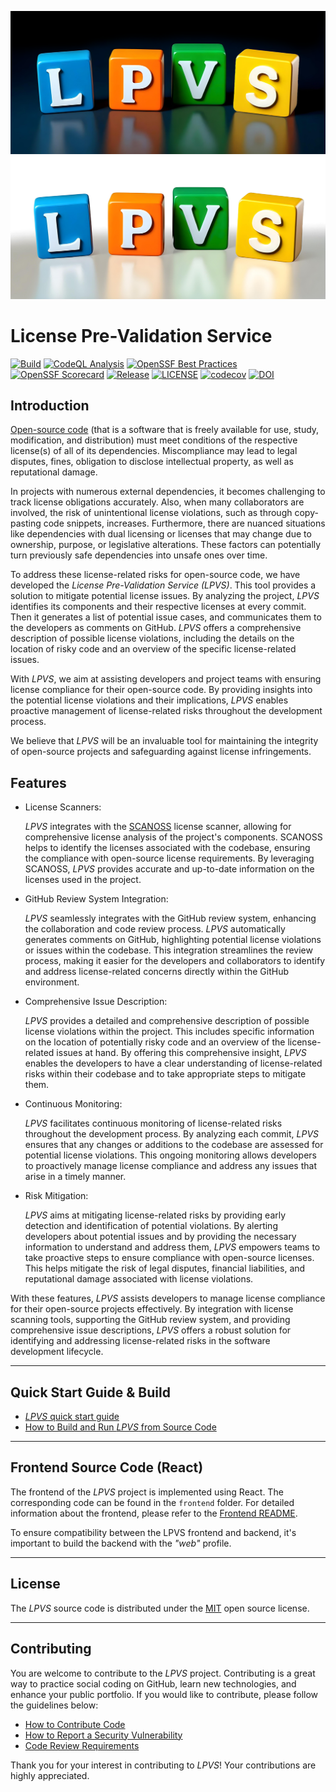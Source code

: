 ![Logo for dark mode](doc/docs/img/lpvs-dark.png#gh-dark-mode-only)
![Logo for light mode](doc/docs/img/lpvs-light.png#gh-light-mode-only)

# License Pre-Validation Service

[![Build](https://github.com/samsung/lpvs/workflows/Build/badge.svg)](https://github.com/samsung/lpvs/actions?query=workflow%3ABuild)
[![CodeQL Analysis](https://github.com/Samsung/LPVS/workflows/CodeQL%20Analysis/badge.svg)](https://github.com/Samsung/LPVS/actions?query=workflow%3A%22CodeQL+Analysis%22)
[![OpenSSF Best Practices](https://www.bestpractices.dev/projects/6309/badge)](https://www.bestpractices.dev/projects/6309)
[![OpenSSF Scorecard](https://api.securityscorecards.dev/projects/github.com/Samsung/LPVS/badge)](https://api.securityscorecards.dev/projects/github.com/Samsung/LPVS)
[![Release](https://img.shields.io/github/v/release/samsung/lpvs.svg)](https://github.com/Samsung/LPVS/releases)
[![LICENSE](https://img.shields.io/github/license/samsung/lpvs.svg)](https://github.com/Samsung/LPVS/blob/main/LICENSE)
[![codecov](https://codecov.io/gh/Samsung/LPVS/graph/badge.svg?token=XTD749ITNF)](https://codecov.io/gh/Samsung/LPVS)
[![DOI](https://zenodo.org/badge/DOI/10.5281/zenodo.7127519.svg)](https://doi.org/10.5281/zenodo.7127519)

## Introduction
[Open-source code](https://en.wikipedia.org/wiki/Open-source_software) (that is a software that is freely available for use, study, modification, and distribution) must meet conditions of the respective license(s) of all of its dependencies. Miscompliance may lead to legal disputes, fines, obligation to disclose intellectual property, as well as reputational damage.

In projects with numerous external dependencies, it becomes challenging to track license obligations accurately. Also, when many collaborators are involved, the risk of unintentional license violations, such as through copy-pasting code snippets, increases. Furthermore, there are nuanced situations like dependencies with dual licensing or licenses that may change due to ownership, purpose, or legislative alterations. These factors can potentially turn previously safe dependencies into unsafe ones over time.

To address these license-related risks for open-source code, we have developed the _License Pre-Validation Service (LPVS)_. This tool provides a solution to mitigate potential license issues. By analyzing the project, _LPVS_ identifies its components and their respective licenses at every commit. Then it generates a list of potential issue cases, and communicates them to the developers as comments on GitHub. _LPVS_ offers a comprehensive description of possible license violations, including the details on the location of risky code and an overview of the specific license-related issues.

With _LPVS_, we aim at assisting developers and project teams with ensuring license compliance for their open-source code. By providing insights into the potential license violations and their implications, _LPVS_ enables proactive management of license-related risks throughout the development process.

We believe that _LPVS_ will be an invaluable tool for maintaining the integrity of open-source projects and safeguarding against license infringements.

## Features

- License Scanners:

    _LPVS_ integrates with the [SCANOSS](https://www.scanoss.com) license scanner, allowing for comprehensive license analysis of the project's components. SCANOSS helps to identify the licenses associated with the codebase, ensuring the compliance with open-source license requirements. By leveraging SCANOSS, _LPVS_ provides accurate and up-to-date information on the licenses used in the project.

- GitHub Review System Integration:

    _LPVS_ seamlessly integrates with the GitHub review system, enhancing the collaboration and code review process. _LPVS_ automatically generates comments on GitHub, highlighting potential license violations or issues within the codebase. This integration streamlines the review process, making it easier for the developers and collaborators to identify and address license-related concerns directly within the GitHub environment.

- Comprehensive Issue Description:

    _LPVS_ provides a detailed and comprehensive description of possible license violations within the project. This includes specific information on the location of potentially risky code and an overview of the license-related issues at hand. By offering this comprehensive insight, _LPVS_ enables the developers to have a clear understanding of license-related risks within their codebase and to take appropriate steps to mitigate them.

- Continuous Monitoring:

    _LPVS_ facilitates continuous monitoring of license-related risks throughout the development process. By analyzing each commit, _LPVS_ ensures that any changes or additions to the codebase are assessed for potential license violations. This ongoing monitoring allows developers to proactively manage license compliance and address any issues that arise in a timely manner.

- Risk Mitigation:

    _LPVS_ aims at mitigating license-related risks by providing early detection and identification of potential violations. By alerting developers about potential issues and by providing the necessary information to understand and address them, _LPVS_ empowers teams to take proactive steps to ensure compliance with open-source licenses. This helps mitigate the risk of legal disputes, financial liabilities, and reputational damage associated with license violations.

With these features, _LPVS_ assists developers to manage license compliance for their open-source projects effectively. By integration with license scanning tools, supporting the GitHub review system, and providing comprehensive issue descriptions, _LPVS_ offers a robust solution for identifying and addressing license-related risks in the software development lifecycle.

---

## Quick Start Guide & Build

- [_LPVS_ quick start guide](doc/quick-start-guide-and-build.md#quick-start-guide-1)
- [How to Build and Run _LPVS_ from Source Code](doc/quick-start-guide-and-build.md#how-to-build-and-run-lpvs-from-source-code-1)

---

## Frontend Source Code (React)

The frontend of the _LPVS_ project is implemented using React. The corresponding code can be found in the `frontend` folder. For detailed information about the frontend, please refer to the [Frontend README](frontend/README.md).

To ensure compatibility between the LPVS frontend and backend, it's important to build the backend with the _"web"_ profile.

---

## License

The _LPVS_ source code is distributed under the [MIT](https://opensource.org/licenses/MIT) open source license.

---

## Contributing

You are welcome to contribute to the _LPVS_ project. Contributing is a great way to practice social coding on GitHub, learn new technologies, and enhance your public portfolio. If you would like to contribute, please follow the guidelines below:

- [How to Contribute Code](doc/docs/dev-guide/contributing.md)
- [How to Report a Security Vulnerability](.github/SECURITY.md)
- [Code Review Requirements](doc/docs/dev-guide/code-review-requirements.md)

Thank you for your interest in contributing to _LPVS_! Your contributions are highly appreciated.
